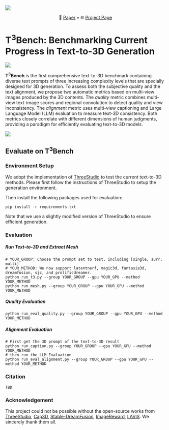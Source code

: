 <img src="https://t3bench.com/static/images/logobig.png" align="center">
<p align="center">
    📃 <a href="https://google.com" target="_blank">Paper</a> • 🌐 <a href="https://t3bench.com" target="_blank">Project Page</a>
</p>

# T<sup>3</sup>Bench: Benchmarking Current Progress in Text-to-3D Generation

![](fig/A_cactus_with_pink_flowers.gif)

**T<sup>3</sup>Bench** is the first comprehensive text-to-3D benchmark containing diverse text prompts of three increasing complexity levels that are specially designed for 3D generation. To assess both the subjective quality and the text alignment, we propose two automatic metrics based on multi-view images produced by the 3D contents. The *quality* metric combines multi-view text-image scores and regional convolution to detect quality and view inconsistency. The *alignment* metric uses multi-view captioning and Large Language Model (LLM) evaluation to measure text-3D consistency. Both metrics closely correlate with different dimensions of human judgments, providing a paradigm for efficiently evaluating text-to-3D models.

<img src="https://t3bench.com/static/images/pipeline_v2.png">



## Evaluate on T<sup>3</sup>Bench

### Environment Setup

We adopt the implementation of <a href="https://github.com/threestudio-project/threestudio">ThreeStudio</a> to test the current text-to-3D methods. Please first follow the instructions of ThreeStudio to setup the generation environment.

Then install the following packages used for evaluation:

```shell
pip install -r requirements.txt
```

Note that we use a slightly modified version of ThreeStudio to ensure efficient generation.



### Evaluation

##### Run Text-to-3D and Extract Mesh

```shell
# YOUR_GROUP: Choose the prompt set to test, including [single, surr, multi]
# YOUR_METHOD: We now support latentnerf, magic3d, fantasia3d, dreamfusion, sjc, and prolificdreamer.
python run_t3.py --group YOUR_GROUP --gpu YOUR_GPU --method YOUR_METHOD
python run_mesh.py --group YOUR_GROUP --gpu YOUR_GPU --method YOUR_METHOD
```



##### Quality Evaluation

```shell
python run_eval_quality.py --group YOUR_GROUP --gpu YOUR_GPU --method YOUR_METHOD
```



##### Alignment Evaluation

```shell
# First get the 3D prompt of the text-to-3D result
python run_caption.py --group YOUR_GROUP --gpu YOUR_GPU --method YOUR_METHOD
# then run the LLM Evaluation
python run_eval_alignment.py --group YOUR_GROUP --gpu YOUR_GPU --method YOUR_METHOD
```



### Citation

```
TBD
```



### Acknowledgement

This project could not be possible without the open-source works from <a href="https://github.com/threestudio-project/threestudio">ThreeStudio</a>, <a href="https://github.com/crockwell/Cap3D">Cap3D</a>, <a href="https://github.com/ashawkey/stable-dreamfusion">Stable-DreamFusion</a>, <a href="https://github.com/THUDM/ImageReward">ImageReward</a>, <a href="https://github.com/salesforce/LAVIS">LAVIS</a>. We sincerely thank them all.
